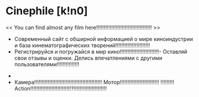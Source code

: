   # Сinephile [k!n0]
<< You can find almost any film here!!!!!!!!!!!!!!!!!!!!!!!!!!!!!!!!!!!!! >>

- Современный сайт с обширной информацией о мире киноиндустрии и база кинематографических творений!!!!!!!!!!!!!!!!!!!!!!!
- Регистрируйся и погружайся в мир кино!!!!!!!!!!!!!!!!!!!!!!!!!!- Оставляй свои отзывы и оценки. Делись впечатлениями с другими пользователями!!!!!!!!!!!!!!!
*
* Камера!!!!!!!!!!!!!!!!!!!!!!!!!!!!!!!!!!!!!!!!!!!!! Мотор!!!!!!!!!!!!!!!!!!!!!!!!!! !!!!!!!!! Action!!!!!!!!!!!!!!!!!!!!!!!!!!!?!!!!!!!!!!!!!!!!!!!!!!
